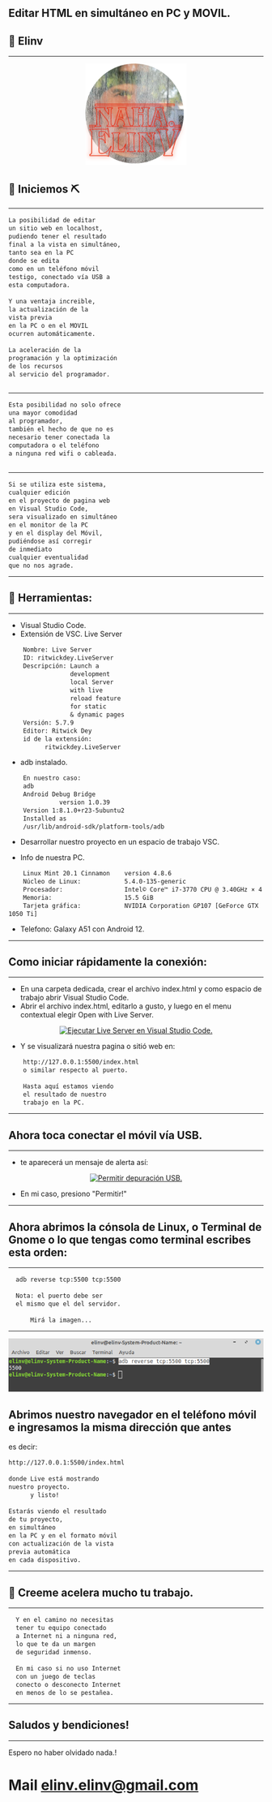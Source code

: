 ## Editar HTML en simultáneo en PC y MOVIL.
## 🧐 Elinv <a name = "Elinv"></a>
----------------------------------------
<p align="center">
  <a href="" rel="noopener">
 <img width=200px height=200px src="./naha-elinv.png" alt="Editar HTML en simultáneo en PC y MOVIL"></a>
</p>

## 🏁 Iniciemos ⛏️
----------------------------------------
```
La posibilidad de editar 
un sitio web en localhost, 
pudiendo tener el resultado 
final a la vista en simultáneo, 
tanto sea en la PC 
donde se edita 
como en un teléfono móvil 
testigo, conectado vía USB a 
esta computadora.

Y una ventaja increible, 
la actualización de la 
vista previa 
en la PC o en el MOVIL
ocurren automáticamente.

La aceleración de la 
programación y la optimización 
de los recursos 
al servicio del programador.
```

## 
----------------------------------------
```
Esta posibilidad no solo ofrece 
una mayor comodidad 
al programador, 
también el hecho de que no es 
necesario tener conectada la 
computadora o el teléfono 
a ninguna red wifi o cableada.
```

## 
----------------------------------------
```
Si se utiliza este sistema, 
cualquier edición 
en el proyecto de pagina web 
en Visual Studio Code, 
sera visualizado en simultáneo 
en el monitor de la PC 
y en el display del Móvil, 
pudiéndose así corregir 
de inmediato 
cualquier eventualidad 
que no nos agrade.
```
----------------------------------------

## 📝 Herramientas:
----------------------------------------
- Visual Studio Code.
- Extensión de VSC. Live Server
```
    Nombre: Live Server
    ID: ritwickdey.LiveServer
    Descripción: Launch a 
                 development 
                 local Server 
                 with live 
                 reload feature 
                 for static 
                 & dynamic pages
    Versión: 5.7.9
    Editor: Ritwick Dey
    id de la extensión: 
          ritwickdey.LiveServer
```
- adb instalado.
```
    En nuestro caso:
    adb
    Android Debug Bridge 
              version 1.0.39
    Version 1:8.1.0+r23-5ubuntu2
    Installed as 
    /usr/lib/android-sdk/platform-tools/adb
```
- Desarrollar nuestro proyecto 
  en un espacio de trabajo VSC.

- Info de nuestra PC.
```
    Linux Mint 20.1 Cinnamon    version 4.8.6
    Núcleo de Linux:            5.4.0-135-generic
    Procesador:                 Intel© Core™ i7-3770 CPU @ 3.40GHz × 4
    Memoria:                    15.5 GiB
    Tarjeta gráfica:            NVIDIA Corporation GP107 [GeForce GTX 1050 Ti]
```

- Telefono: Galaxy A51 con Android 12.
----------------------------------------

## Como iniciar rápidamente la conexión:
----------------------------------------
- En una carpeta dedicada, crear el archívo index.html y como espacio de trabajo abrir Visual Studio Code.
- Abrir el archivo index.html, editarlo a gusto, y luego en el menu contextual elegir Open with Live Server.

<p align="center">
  <a href="" rel="noopener">
 <img src="./live-server-ejecutar.png" alt="Ejecutar Live Server en Visual Studio Code."></a>
</p>

- Y se visualizará nuestra pagina o sitió web en: 
```
    http://127.0.0.1:5500/index.html
    o similar respecto al puerto.
  
    Hasta aquí estamos viendo 
    el resultado de nuestro 
    trabajo en la PC. 
```
----------------------------------------

## Ahora toca conectar el móvil vía USB.
----------------------------------------
- te aparecerá un mensaje de alerta así:

<p align="center">
  <a href="" rel="noopener">
 <img src="./permitir depuración USB.jpg" alt="Permitir depuración USB."></a>
</p>

- En mi caso, presiono "Permitir!"
----------------------------------------

## Ahora abrimos la cónsola de Linux, o Terminal de Gnome o lo que tengas como terminal escribes esta orden: 
----------------------------------------
```
  adb reverse tcp:5500 tcp:5500

  Nota: el puerto debe ser 
  el mismo que el del servidor.

      Mirá la imagen...
```
----------------------------------------
<p align="center">
  <a href="" rel="noopener">
 <img src="./adb.png" alt="Permitir depuración USB."></a>
</p>

## Abrimos nuestro navegador en el teléfono móvil e ingresamos la misma dirección que antes 
es decir:
```
http://127.0.0.1:5500/index.html

donde Live está mostrando 
nuestro proyecto.
      y listo!

Estarás viendo el resultado 
de tu proyecto, 
en simultáneo 
en la PC y en el formato móvil
con actualización de la vista 
previa automática
en cada dispositivo.
```
----------------------------------------
## 🔧 Creeme acelera mucho tu trabajo.
----------------------------------------
```
  Y en el camino no necesitas 
  tener tu equipo conectado 
  a Internet ni a ninguna red, 
  lo que te da un margen 
  de seguridad inmenso.

  En mi caso si no uso Internet
  con un juego de teclas 
  conecto o desconecto Internet
  en menos de lo se pestañea.      
```
----------------------------------------

## Saludos y bendiciones!
----------------------------------------
Espero no haber olvidado nada.!

# Mail [elinv.elinv@gmail.com]()

